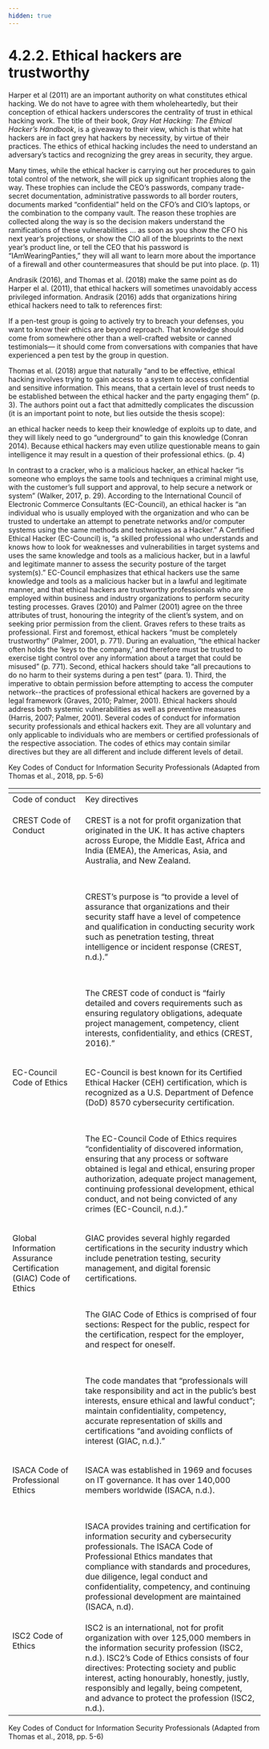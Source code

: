```yaml
---
hidden: true
---
```


# 4.2.2. Ethical hackers are trustworthy

Harper et al (2011) are an important authority on what constitutes ethical hacking. We do not have to agree with them wholeheartedly, but their conception of ethical hackers underscores the centrality of trust in ethical hacking work. The title of their book, _Gray Hat Hacking: The Ethical Hacker’s Handbook_, is a giveaway to their view, which is that white hat hackers are in fact grey hat hackers by necessity, by virtue of their practices. The ethics of ethical hacking includes the need to understand an adversary’s tactics and recognizing the grey areas in security, they argue.

Many times, while the ethical hacker is carrying out her procedures to gain total control of the network, she will pick up significant trophies along the way. These trophies can include the CEO’s passwords, company trade-secret documentation, administrative passwords to all border routers, documents marked “confidential” held on the CFO’s and CIO’s laptops, or the combination to the company vault. The reason these trophies are collected along the way is so the decision makers understand the ramifications of these vulnerabilities … as soon as you show the CFO his next year’s projections, or show the CIO all of the blueprints to the next year’s product line, or tell the CEO that his password is “IAmWearingPanties,” they will all want to learn more about the importance of a firewall and other countermeasures that should be put into place. (p. 11)

Andrasik (2016), and Thomas et al. (2018) make the same point as do Harper el al. (2011), that ethical hackers will sometimes unavoidably access privileged information. Andrasik (2016) adds that organizations hiring ethical hackers need to talk to references first:

If a pen-test group is going to actively try to breach your defenses, you want to know their ethics are beyond reproach. That knowledge should come from somewhere other than a well-crafted website or canned testimonials— it should come from conversations with companies that have experienced a pen test by the group in question.

Thomas et al. (2018) argue that naturally “and to be effective, ethical hacking involves trying to gain access to a system to access confidential and sensitive information. This means, that a certain level of trust needs to be established between the ethical hacker and the party engaging them” (p. 3). The authors point out a fact that admittedly complicates the discussion (it is an important point to note, but lies outside the thesis scope):

an ethical hacker needs to keep their knowledge of exploits up to date, and they will likely need to go “underground” to gain this knowledge (Conran 2014). Because ethical hackers may even utilize questionable means to gain intelligence it may result in a question of their professional ethics. (p. 4)

In contrast to a cracker, who is a malicious hacker, an ethical hacker “is someone who employs the same tools and techniques a criminal might use, with the customer’s full support and approval, to help secure a network or system” (Walker, 2017, p. 29). According to the International Council of Electronic Commerce Consultants (EC-Council), an ethical hacker is “an individual who is usually employed with the organization and who can be trusted to undertake an attempt to penetrate networks and/or computer systems using the same methods and techniques as a Hacker.” A Certified Ethical Hacker (EC-Council) is, “a skilled professional who understands and knows how to look for weaknesses and vulnerabilities in target systems and uses the same knowledge and tools as a malicious hacker, but in a lawful and legitimate manner to assess the security posture of the target system(s).” EC-Council emphasizes that ethical hackers use the same knowledge and tools as a malicious hacker but in a lawful and legitimate manner, and that ethical hackers are trustworthy professionals who are employed within business and industry organizations to perform security testing processes. Graves (2010) and Palmer (2001) agree on the three attributes of trust, honouring the integrity of the client’s system, and on seeking prior permission from the client. Graves refers to these traits as professional. First and foremost, ethical hackers “must be completely trustworthy” (Palmer, 2001, p. 771). During an evaluation, “the ethical hacker often holds the ‘keys to the company,’ and therefore must be trusted to exercise tight control over any information about a target that could be misused” (p. 771). Second, ethical hackers should take “all precautions to do no harm to their systems during a pen test” (para. 1). Third, the imperative to obtain permission before attempting to access the computer network--the practices of professional ethical hackers are governed by a legal framework (Graves, 2010; Palmer, 2001). Ethical hackers should address both systemic vulnerabilities as well as preventive measures (Harris, 2007; Palmer, 2001). Several codes of conduct for information security professionals and ethical hackers exit. They are all voluntary and only applicable to individuals who are members or certified professionals of the respective association. The codes of ethics may contain similar directives but they are all different and include different levels of detail.

Key Codes of Conduct for Information Security Professionals (Adapted from Thomas et al., 2018, pp. 5-6)

<table data-header-hidden><thead><tr><th valign="top"></th><th valign="top"></th></tr></thead><tbody><tr><td valign="top">Code of conduct </td><td valign="top">Key directives </td></tr><tr><td valign="top"><p>CREST Code of Conduct</p><p><br></p></td><td valign="top"><p>CREST is a not for profit organization that originated in the UK. It has active chapters across Europe, the Middle East, Africa and India (EMEA), the Americas, Asia, and Australia, and New Zealand. </p><p><br></p><p>CREST’s purpose is “to provide a level of assurance that organizations and their security staff have a level of competence and qualification in conducting security work such as penetration testing, threat intelligence or incident response (CREST, n.d.).”</p><p><br></p><p>The CREST code of conduct is “fairly detailed and covers requirements such as ensuring regulatory obligations, adequate project management, competency, client interests, confidentiality, and ethics (CREST, 2016).”</p></td></tr><tr><td valign="top"><p>EC-Council Code of Ethics</p><p><br></p></td><td valign="top"><p>EC-Council is best known for its Certified Ethical Hacker (CEH) certification, which is recognized as a U.S. Department of Defence (DoD) 8570 cybersecurity certification. </p><p><br></p><p>The EC-Council Code of Ethics requires “confidentiality of discovered information, ensuring that any process or software obtained is legal and ethical, ensuring proper authorization, adequate project management, continuing professional development, ethical conduct, and not being convicted of any crimes (EC-Council, n.d.).”</p></td></tr><tr><td valign="top"><p>Global Information Assurance Certification (GIAC) Code of Ethics</p><p><br></p></td><td valign="top"><p>GIAC provides several highly regarded certifications in the security industry which include penetration testing, security management, and digital forensic certifications. </p><p><br></p><p>The GIAC Code of Ethics is comprised of four sections: Respect for the public, respect for the certification, respect for the employer, and respect for oneself. </p><p><br></p><p>The code mandates that “professionals will take responsibility and act in the public’s best interests, ensure ethical and lawful conduct”; maintain confidentiality, competency, accurate representation of skills and certifications “and avoiding conflicts of interest (GIAC, n.d.).”</p></td></tr><tr><td valign="top"><p>ISACA Code of Professional Ethics</p><p><br></p></td><td valign="top"><p>ISACA was established in 1969 and focuses on IT governance. It has over 140,000 members worldwide (ISACA, n.d.).</p><p><br></p><p>ISACA provides training and certification for information security and cybersecurity professionals. The ISACA Code of Professional Ethics mandates that compliance with standards and procedures, due diligence, legal conduct and confidentiality, competency, and continuing professional development are maintained (ISACA, n.d). </p></td></tr><tr><td valign="top"><p>ISC2 Code of Ethics</p><p><br></p></td><td valign="top">ISC2 is an international, not for profit organization with over 125,000 members in the information security profession (ISC2, n.d.). ISC2’s Code of Ethics consists of four directives: Protecting society and public interest, acting honourably, honestly, justly, responsibly and legally, being competent, and advance to protect the profession (ISC2, n.d.).</td></tr></tbody></table>

Key Codes of Conduct for Information Security Professionals (Adapted from Thomas et al., 2018, pp. 5-6)&#x20;
